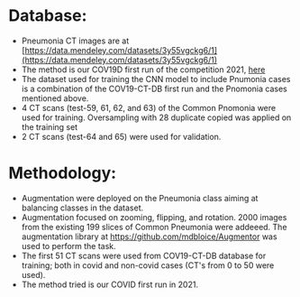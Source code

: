 # Database:

* Pneumonia CT images are at [https://data.mendeley.com/datasets/3y55vgckg6/1](https://data.mendeley.com/datasets/3y55vgckg6/1)
* The method is our COV19D first run of the competition 2021, [here](https://github.com/IDU-CVLab/COV19D)
* The dataset used for training the CNN model to include Pnumonia cases is a combination of the COV19-CT-DB first run and the Pnomonia cases mentioned above.
* 4 CT scans (test-59, 61, 62, and 63) of the Common Pnomonia were used for training. Oversampling with 28 duplicate copied was applied on the training set
* 2 CT scans (test-64 and 65) were used for validation.

# Methodology:
*	Augmentation were deployed on the Pneumonia class aiming at balancing classes in the dataset. 
* Augmentation focused on zooming, flipping, and rotation.  2000 images from the existing 199 slices of Common Pneumonia were addeeed. The augmentation library at https://github.com/mdbloice/Augmentor was used to perform the task.
* The first 51 CT scans were used from COV19-CT-DB database for training; both in covid and non-covid cases (CT's from 0 to 50 were used).
* The method tried is our COVID first run in 2021.
